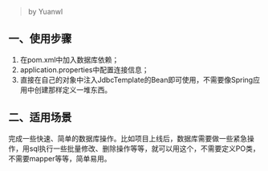 > by Yuanwl

## 一、使用步骤
1. 在pom.xml中加入数据库依赖；
2. application.properties中配置连接信息；
3. 直接在自己的对象中注入JdbcTemplate的Bean即可使用，不需要像Spring应用中创建那样定义一堆东西。

## 二、适用场景
完成一些快速、简单的数据库操作。比如项目上线后，数据库需要做一些紧急操作，用sql执行一些批量修改、删除操作等等，就可以用这个，不需要定义PO类，不需要mapper等等，简单易用。